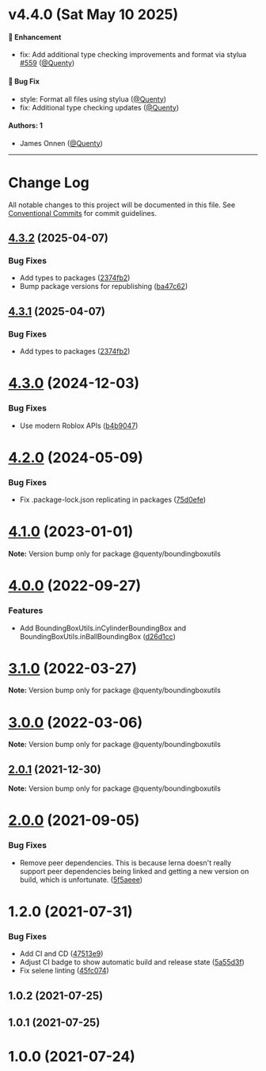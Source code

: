 # v4.4.0 (Sat May 10 2025)

#### 🚀 Enhancement

- fix: Add additional type checking improvements and format via stylua [#559](https://github.com/Quenty/NevermoreEngine/pull/559) ([@Quenty](https://github.com/Quenty))

#### 🐛 Bug Fix

- style: Format all files using stylua ([@Quenty](https://github.com/Quenty))
- fix: Additional type checking updates ([@Quenty](https://github.com/Quenty))

#### Authors: 1

- James Onnen ([@Quenty](https://github.com/Quenty))

---

# Change Log

All notable changes to this project will be documented in this file.
See [Conventional Commits](https://conventionalcommits.org) for commit guidelines.

## [4.3.2](https://github.com/Quenty/NevermoreEngine/compare/@quenty/boundingboxutils@4.3.0...@quenty/boundingboxutils@4.3.2) (2025-04-07)


### Bug Fixes

* Add types to packages ([2374fb2](https://github.com/Quenty/NevermoreEngine/commit/2374fb2b043cfbe0e9b507b3316eec46a4e353a0))
* Bump package versions for republishing ([ba47c62](https://github.com/Quenty/NevermoreEngine/commit/ba47c62e32170bf74377b0c658c60b84306dc294))





## [4.3.1](https://github.com/Quenty/NevermoreEngine/compare/@quenty/boundingboxutils@4.3.0...@quenty/boundingboxutils@4.3.1) (2025-04-07)


### Bug Fixes

* Add types to packages ([2374fb2](https://github.com/Quenty/NevermoreEngine/commit/2374fb2b043cfbe0e9b507b3316eec46a4e353a0))





# [4.3.0](https://github.com/Quenty/NevermoreEngine/compare/@quenty/boundingboxutils@4.2.0...@quenty/boundingboxutils@4.3.0) (2024-12-03)


### Bug Fixes

* Use modern Roblox APIs ([b4b9047](https://github.com/Quenty/NevermoreEngine/commit/b4b90471fbb678c6fb84664dbfc32cb9bfc56c2c))





# [4.2.0](https://github.com/Quenty/NevermoreEngine/compare/@quenty/boundingboxutils@4.1.0...@quenty/boundingboxutils@4.2.0) (2024-05-09)


### Bug Fixes

* Fix .package-lock.json replicating in packages ([75d0efe](https://github.com/Quenty/NevermoreEngine/commit/75d0efeef239f221d93352af71a5b3e930ec23c5))





# [4.1.0](https://github.com/Quenty/NevermoreEngine/compare/@quenty/boundingboxutils@4.0.0...@quenty/boundingboxutils@4.1.0) (2023-01-01)

**Note:** Version bump only for package @quenty/boundingboxutils





# [4.0.0](https://github.com/Quenty/NevermoreEngine/compare/@quenty/boundingboxutils@3.1.0...@quenty/boundingboxutils@4.0.0) (2022-09-27)


### Features

* Add BoundingBoxUtils.inCylinderBoundingBox and BoundingBoxUtils.inBallBoundingBox ([d26d1cc](https://github.com/Quenty/NevermoreEngine/commit/d26d1ccc54ecf52462703188e9b7b83227673c62))





# [3.1.0](https://github.com/Quenty/NevermoreEngine/compare/@quenty/boundingboxutils@3.0.0...@quenty/boundingboxutils@3.1.0) (2022-03-27)

**Note:** Version bump only for package @quenty/boundingboxutils





# [3.0.0](https://github.com/Quenty/NevermoreEngine/compare/@quenty/boundingboxutils@2.0.1...@quenty/boundingboxutils@3.0.0) (2022-03-06)

**Note:** Version bump only for package @quenty/boundingboxutils





## [2.0.1](https://github.com/Quenty/NevermoreEngine/compare/@quenty/boundingboxutils@2.0.0...@quenty/boundingboxutils@2.0.1) (2021-12-30)

**Note:** Version bump only for package @quenty/boundingboxutils





# [2.0.0](https://github.com/Quenty/NevermoreEngine/compare/@quenty/boundingboxutils@1.2.0...@quenty/boundingboxutils@2.0.0) (2021-09-05)


### Bug Fixes

* Remove peer dependencies. This is because lerna doesn't really support peer dependencies being linked and getting a new version on build, which is unfortunate. ([5f5aeee](https://github.com/Quenty/NevermoreEngine/commit/5f5aeeea8de9975435309e53679f0ef7064f9dd0))





# 1.2.0 (2021-07-31)


### Bug Fixes

* Add CI and CD ([47513e9](https://github.com/Quenty/NevermoreEngine/commit/47513e9b568162707534af132396dd8756947dd3))
* Adjust CI badge to show automatic build and release state ([5a55d3f](https://github.com/Quenty/NevermoreEngine/commit/5a55d3f19bf8d66a760d67da9b56ed47fab74656))
* Fix selene linting ([45fc074](https://github.com/Quenty/NevermoreEngine/commit/45fc07489ee59127ac6582689f19a0e87c1e5b5a))



## 1.0.2 (2021-07-25)



## 1.0.1 (2021-07-25)



# 1.0.0 (2021-07-24)
